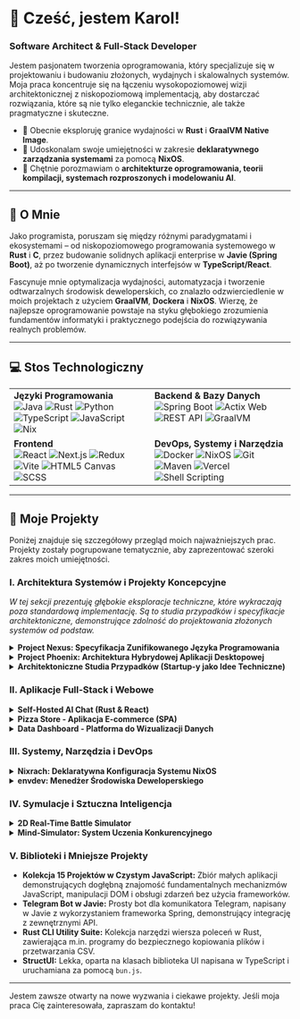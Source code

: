 
# 👋 Cześć, jestem Karol!

### Software Architect & Full-Stack Developer

Jestem pasjonatem tworzenia oprogramowania, który specjalizuje się w projektowaniu i budowaniu złożonych, wydajnych i skalowalnych systemów. Moja praca koncentruje się na łączeniu wysokopoziomowej wizji architektonicznej z niskopoziomową implementacją, aby dostarczać rozwiązania, które są nie tylko eleganckie technicznie, ale także pragmatyczne i skuteczne.

- 🔭 Obecnie eksploruję granice wydajności w **Rust** i **GraalVM Native Image**.
- 🌱 Udoskonalam swoje umiejętności w zakresie **deklaratywnego zarządzania systemami** za pomocą **NixOS**.
- 💬 Chętnie porozmawiam o **architekturze oprogramowania, teorii kompilacji, systemach rozproszonych i modelowaniu AI**.


---

## 🚀 O Mnie

Jako programista, poruszam się między różnymi paradygmatami i ekosystemami – od niskopoziomowego programowania systemowego w **Rust** i **C**, przez budowanie solidnych aplikacji enterprise w **Javie (Spring Boot)**, aż po tworzenie dynamicznych interfejsów w **TypeScript/React**.

Fascynuje mnie optymalizacja wydajności, automatyzacja i tworzenie odtwarzalnych środowisk deweloperskich, co znalazło odzwierciedlenie w moich projektach z użyciem **GraalVM**, **Dockera** i **NixOS**. Wierzę, że najlepsze oprogramowanie powstaje na styku głębokiego zrozumienia fundamentów informatyki i praktycznego podejścia do rozwiązywania realnych problemów.

---

## 💻 Stos Technologiczny

<table>
  <tr>
    <td valign="top" width="50%">
      <strong>Języki Programowania</strong><br>
      <img src="https://img.shields.io/badge/Java-ED8B00?style=for-the-badge&logo=openjdk&logoColor=white" alt="Java">
      <img src="https://img.shields.io/badge/Rust-000000?style=for-the-badge&logo=rust&logoColor=white" alt="Rust">
      <img src="https://img.shields.io/badge/Python-3776AB?style=for-the-badge&logo=python&logoColor=white" alt="Python">
      <img src="https://img.shields.io/badge/TypeScript-3178C6?style=for-the-badge&logo=typescript&logoColor=white" alt="TypeScript">
      <img src="https://img.shields.io/badge/JavaScript-F7DF1E?style=for-the-badge&logo=javascript&logoColor=black" alt="JavaScript">
      <img src="https://img.shields.io/badge/Nix-5277C3?style=for-the-badge&logo=nixos&logoColor=white" alt="Nix">
    </td>
    <td valign="top" width="50%">
      <strong>Backend & Bazy Danych</strong><br>
      <img src="https://img.shields.io/badge/Spring_Boot-6DB33F?style=for-the-badge&logo=spring-boot&logoColor=white" alt="Spring Boot">
      <img src="https://img.shields.io/badge/Actix_Web-000000?style=for-the-badge&logo=rust&logoColor=white" alt="Actix Web">
      <img src="https://img.shields.io/badge/REST_API-0277BD?style=for-the-badge&logo=api-platform&logoColor=white" alt="REST API">
      <img src="https://img.shields.io/badge/GraalVM-19B4DE?style=for-the-badge&logo=graalvm&logoColor=white" alt="GraalVM">
    </td>
  </tr>
  <tr>
    <td valign="top" width="50%">
      <strong>Frontend</strong><br>
      <img src="https://img.shields.io/badge/-ReactJs-61DAFB?logo=react&logoColor=white&style=for-the-badge" alt="React">
      <img src="https://img.shields.io/badge/Next.js-000000?style=for-the-badge&logo=next.js&logoColor=white" alt="Next.js">
      <img src="https://img.shields.io/badge/Redux-764ABC?style=for-the-badge&logo=redux&logoColor=white" alt="Redux">
      <img src="https://img.shields.io/badge/Vite-646CFF?style=for-the-badge&logo=vite&logoColor=white" alt="Vite">
      <img src="https://img.shields.io/badge/HTML5_Canvas-E34F26?style=for-the-badge&logo=html5&logoColor=white" alt="HTML5 Canvas">
      <img src="https://img.shields.io/badge/SCSS-CC6699?style=for-the-badge&logo=sass&logoColor=white" alt="SCSS">
    </td>
    <td valign="top" width="50%">
      <strong>DevOps, Systemy i Narzędzia</strong><br>
      <img src="https://img.shields.io/badge/Docker-2496ED?style=for-the-badge&logo=docker&logoColor=white" alt="Docker">
      <img src="https://img.shields.io/badge/NixOS-5277C3?style=for-the-badge&logo=nixos&logoColor=white" alt="NixOS">
      <img src="https://img.shields.io/badge/Git-F05032?style=for-the-badge&logo=git&logoColor=white" alt="Git">
      <img src="https://img.shields.io/badge/Maven-C71A36?style=for-the-badge&logo=apache-maven&logoColor=white" alt="Maven">
      <img src="https://img.shields.io/badge/Vercel-000000?style=for-the-badge&logo=vercel&logoColor=white" alt="Vercel">
      <img src="https://img.shields.io/badge/Shell_Scripting-4EAA25?style=for-the-badge&logo=gnu-bash&logoColor=white" alt="Shell Scripting">
    </td>
  </tr>
</table>

---

## 📂 Moje Projekty

Poniżej znajduje się szczegółowy przegląd moich najważniejszych prac. Projekty zostały pogrupowane tematycznie, aby zaprezentować szeroki zakres moich umiejętności.

### I. Architektura Systemów i Projekty Koncepcyjne
*W tej sekcji prezentuję głębokie eksploracje techniczne, które wykraczają poza standardową implementację. Są to studia przypadków i specyfikacje architektoniczne, demonstrujące zdolność do projektowania złożonych systemów od podstaw.*

<details>
<summary><strong>Project Nexus: Specyfikacja Zunifikowanego Języka Programowania</strong></summary>

> **Cel Projektu:** Zaprojektowanie i opisanie w specyfikacji technicznej nowego języka programowania (`.nx`) oraz jego ekosystemu. Celem jest stworzenie następcy, który syntetyzuje wydajność C, produktywność Pythona i asynchroniczność JavaScript w jeden spójny paradygmat.
>
> **Kluczowe Koncepcje Architektoniczne:**
> - **Unified Intermediate Representation (UIR):** Rdzeń systemu – wspólna reprezentacja pośrednia, na którą kompilowany jest kod z różnych języków, umożliwiając bezprecedensowe optymalizacje.
> - **Library Ingestor (`nexlink`):** Narzędzie do transpikacji istniejących bibliotek (C, Python, JS) do natywnego formatu `.nexlib`, co eliminuje potrzebę FFI (Foreign Function Interface).
> - **Polyglot Optimizer:** Zaawansowany optymalizator zdolny do przeprowadzania transformacji międzyjęzykowych, takich jak inlinowanie funkcji z biblioteki Python bezpośrednio w pętli napisanej w Nexus.
> - **Dwupoziomowy Model Pamięci:** Domyślne, bezpieczne zarządzanie pamięcią (ARC + GC) z możliwością przejścia do bloku `perf {}` z manualną alokacją i analizą pożyczek (borrow-checking) inspirowaną Rustem.
>
> **Wartość Projektu:** Demonstruje głębokie zrozumienie **teorii kompilacji, projektowania języków, systemów operacyjnych i złożonej architektury oprogramowania**.

</details>

<details>
<summary><strong>Project Phoenix: Architektura Hybrydowej Aplikacji Desktopowej</strong></summary>

> **Cel Projektu:** Zaprojektowanie architektury hybrydowej aplikacji desktopowej, która łączy **natychmiastowy start i niskie zużycie pamięci** (charakterystyczne dla aplikacji natywnych) z **szybkością i elastycznością tworzenia UI** (charakterystyczną dla technologii webowych).
>
> **Kluczowe Koncepcje Architektoniczne:**
> - **Natywny Backend (AOT Compilation):** Backend w **Spring Boot** kompilowany do natywnego pliku binarnego za pomocą **GraalVM Native Image**, co zapewnia start w ułamku sekundy.
> - **Frontend w Javie:** Interfejs użytkownika pisany w Javie, a następnie kompilowany do wysokowydajnego JavaScript/WebAssembly przy użyciu narzędzi takich jak `J2CL`.
> - **Powłoka Desktopowa:** Minimalistyczna aplikacja **JavaFX** z komponentem `WebView`, która renderuje webowy frontend, działając na standardowej maszynie JVM.
> - **Ścisły Kontrakt API:** Współdzielony moduł Maven z obiektami DTO, który zapewnia bezpieczeństwo typów i stanowi formalny kontrakt między klientem a serwerem.
>
> **Wartość Projektu:** Pokazuje umiejętność projektowania **złożonych, wielomodułowych systemów**, znajomość zaawansowanych technik kompilacji oraz podejmowanie świadomych kompromisów architektonicznych.

</details>

<details>
<summary><strong>Architektoniczne Studia Przypadków (Startup-y jako Idee Techniczne)</strong></summary>

> Te projekty to techniczne analizy problemów biznesowych, przedstawione jako gotowe koncepcje architektoniczne dla hipotetycznych startupów.
>
> 1.  **Intellexa - Market Intelligence from AI Conversations:**
>     - **Problem:** Firmy posiadają miliony logów z chatbotów AI ("dark data"), które są niewykorzystanym zasobem.
>     - **Rozwiązanie Techniczne:** Trójwarstwowa platforma SaaS (B2B). **Tier 1 (Ignite):** Dashboard analityczny z anonimizacją PII i klastrowaniem tematów. **Tier 2 (Accelerate):** Dodaje API do wglądów i benchmarkingu. **Tier 3 (Apex):** Wprowadza Fine-Tuning as a Service (FaaS) i wsparcie dedykowanego stratega danych. Architektura oparta na mikroserwisach, przetwarzaniu strumieniowym i modelach NLP.
>
> 2.  **Integrit Labs - Integration as a Service:**
>     - **Problem:** Inżynierowie tracą cenny czas na integrację i utrzymanie zewnętrznych SDK (Stripe, Twilio, Scandit), zamiast skupiać się na rozwoju produktu.
>     - **Rozwiązanie Techniczne:** Firma świadcząca usługi integracyjne, ewoluująca w kierunku platformy. **Faza 1:** Usługi eksperckie (fixed-price). **Faza 2:** Produkt w postaci premium wtyczki do WordPress (`Integrit Connect`). **Faza 3:** Stworzenie `Integrit API` - zunifikowanego "API do API", które staje się głównym produktem SaaS.
>
> 3.  **LearnSphere Academy - EdTech Platform:**
>     - **Problem:** Potrzeba stworzenia profesjonalnej, angażującej platformy edukacyjnej.
>     - **Rozwiązanie Techniczne:** Projekt strony docelowej i wstępna architektura systemu. Frontend w **Next.js** (dla SEO i wydajności), backend jako **Headless CMS** (np. Strapi) do zarządzania treścią (kursy, tutorzy) oraz API do obsługi zapisów i konsultacji. W przyszłości integracja z **SphereLabs AI** – własnym modułem LLM do personalizacji nauki.
>
> **Wartość Projektów:** Demonstrują zdolność do **przekładania potrzeb biznesowych na konkretne rozwiązania techniczne** oraz myślenie o skalowalności i monetyzacji.

</details>

### II. Aplikacje Full-Stack i Webowe

<details>
<summary><strong>Self-Hosted AI Chat (Rust & React)</strong></summary>

> **Opis:** W pełni funkcjonalna, hostowana lokalnie aplikacja do czatowania z AI. Backend napisany w **Rust (Actix Web)** wykorzystuje bibliotekę `llama-cpp-2` do inferencji na modelach LLM (format GGUF) bez potrzeby używania zewnętrznych API. Frontend zbudowany w **React** i **TypeScript** zapewnia nowoczesny i responsywny interfejs.
>
> **Kluczowe Cechy:**
> - Brak zależności od zewnętrznych API – 100% prywatności.
> - Zarządzanie kontekstem konwersacji.
> - Wysoka wydajność dzięki natywnemu backendowi.
>
> **Technologie:** `Rust`, `Actix Web`, `llama.cpp`, `React`, `TypeScript`, `Vite`.

</details>

<details>
<summary><strong>Pizza Store - Aplikacja E-commerce (SPA)</strong></summary>

> **Opis:** Nowoczesna aplikacja e-commerce typu Single-Page Application (SPA) symulująca sklep z pizzą. Zaimplementowano dynamiczne wyszukiwanie i filtrowanie produktów (`lodash.debounce`), zaawansowane sortowanie, zarządzanie koszykiem oraz integrację z systemem płatności **PayPal**.
>
> **Kluczowe Cechy:**
> - Zarządzanie stanem za pomocą **Redux Toolkit**.
> - Synchronizacja stanu z URL i `localStorage`.
> - Optymalizacja ładowania przez Code Splitting (`React.lazy`).
>
> **Technologie:** `React`, `TypeScript`, `Redux Toolkit`, `SCSS`, `PayPal API`.

</details>

<details>
<summary><strong>Data Dashboard - Platforma do Wizualizacji Danych</strong></summary>

> **Opis:** Aplikacja full-stack do zbierania, przetwarzania i wizualizacji danych osobowych z różnych źródeł. Backend w **Pythonie** cyklicznie pobiera i agreguje dane. Frontend w **Next.js** dostarcza interaktywne wykresy i filtry do eksploracji danych.
>
> **Kluczowe Cechy:**
> - Zautomatyzowane zadania w backendzie.
> - Renderowanie po stronie serwera (SSR) dla wysokiej wydajności.
>
> **Technologie:** `Python`, `Next.js`, `React`, `Data Visualization`.

</details>

### III. Systemy, Narzędzia i DevOps

<details>
<summary><strong>Nixrach: Deklaratywna Konfiguracja Systemu NixOS</strong></summary>

> **Opis:** Kompleksowa, w pełni odtwarzalna konfiguracja systemu operacyjnego **NixOS** przy użyciu **Flakes** i **Home-Manager**. Zarządza całym środowiskiem deweloperskim – od jądra systemu, przez menedżer okien (**Hyprland**), po aplikacje, aliasy i skrypty.
>
> **Kluczowe Cechy:**
> - Zasada "Infrastructure as Code" zastosowana do stacji roboczej.
> - Modularna struktura dla różnych hostów (desktop, laptop).
> - Pełna automatyzacja i powtarzalność środowiska.
>
> **Technologie:** `Nix`, `NixOS`, `Flakes`, `Home-Manager`, `Hyprland`, `Waybar`.

</details>

<details>
<summary><strong>envdev: Menedżer Środowiska Deweloperskiego</strong></summary>

> **Opis:** Natywne narzędzie CLI (Java + GraalVM) orkiestrujące skonteneryzowane środowisko deweloperskie oparte na **RHEL**. Automatycznie zarządza konfiguracją i cyklem życia kontenerów (narzędzia deweloperskie + webowy VS Code), zapewniając izolowane i powtarzalne środowisko pracy.
>
> **Kluczowe Cechy:**
> - Natychmiastowy start dzięki kompilacji do kodu natywnego.
> - Architektura dwukontenerowa (narzędzia + IDE).
> - Pełna automatyzacja za pomocą `docker-compose`.
>
> **Technologie:** `Java`, `GraalVM Native Image`, `Docker`, `Docker Compose`, `Picocli`.

</details>

### IV. Symulacje i Sztuczna Inteligencja

<details>
<summary><strong>2D Real-Time Battle Simulator</strong></summary>

> **Opis:** Interaktywny symulator bitew 2D z autonomicznymi jednostkami AI, które samodzielnie wyszukują wrogów, podejmują walkę i reagują na warunki na polu bitwy. Projekt wykorzystuje obiektową architekturę oraz **HTML5 Canvas API** do renderowania w czasie rzeczywistym.
>
> **Kluczowe Cechy:**
> - Inteligentne zachowanie agentów (targetowanie, pościg).
> - System walki oparty na HP i pancerzu.
> - Dynamiczne UI z aktualizacjami w czasie rzeczywistym.
>
> **Technologie:** `TypeScript`, `HTML5 Canvas API`, `Object-Oriented Programming`.

</details>

<details>
<summary><strong>Mind-Simulator: System Uczenia Konkurencyjnego</strong></summary>

> **Opis:** Aplikacja w **Java/Spring Boot** symulująca środowisko, w którym proste, "generyczne" komórki uczące konkurują o przetwarzanie danych. Komórki, które skutecznie przetwarzają dane, wzmacniają się i rozwijają specjalizacje, demonstrując zjawisko emergencji i samoorganizacji systemu.
>
> **Kluczowe Cechy:**
> - Konkurencja o zasoby (dane) i specjalizacja.
> - Cykl ewolucyjny (metabolizm, śmierć, narodziny).
> - Architektura oparta na agentach.
>
> **Technologie:** `Java`, `Spring Boot`, `Modelowanie Agentowe`.

</details>

### V. Biblioteki i Mniejsze Projekty

- **Kolekcja 15 Projektów w Czystym JavaScript:** Zbiór małych aplikacji demonstrujących dogłębną znajomość fundamentalnych mechanizmów JavaScript, manipulacji DOM i obsługi zdarzeń bez użycia frameworków.
- **Telegram Bot w Javie:** Prosty bot dla komunikatora Telegram, napisany w Javie z wykorzystaniem frameworka Spring, demonstrujący integrację z zewnętrznymi API.
- **Rust CLI Utility Suite:** Kolekcja narzędzi wiersza poleceń w Rust, zawierająca m.in. programy do bezpiecznego kopiowania plików i przetwarzania CSV.
- **StructUI:** Lekka, oparta na klasach biblioteka UI napisana w TypeScript i uruchamiana za pomocą `bun.js`.

---

Jestem zawsze otwarty na nowe wyzwania i ciekawe projekty. Jeśli moja praca Cię zainteresowała, zapraszam do kontaktu!
